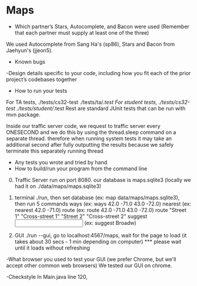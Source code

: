 # Maps

- Which partner’s Stars, Autocomplete, and Bacon were used (Remember that each partner must supply at least one of the three)

We used Autocomplete from Sang Ha's (sp86), Stars and Bacon from Jaehyun's (jjeon5).

- Known bugs


-Design details specific to your code, including how you fit each of the prior project’s codebases together


- How to run your tests

For TA tests, ./tests/cs32-test ./tests/ta/*.test
For student tests, ./tests/cs32-test ./tests/student/*.test
Rest are standard JUnit tests that can be run with mvn package.

Inside our traffic server code, we request to traffic server every ONESECOND and we do this by using the thread.sleep command on a separate thread. therefore when running system tests it may take an additional second after fully outputting the results because we safely terminate this separately running thread 


- Any tests you wrote and tried by hand
- How to build/run your program from the command line
0) Traffic Server
run on port 8080. our database is maps.sqlite3 (locally we had it on ./data/maps/maps.sqlite3)

1) terminal
./run, then set database (ex: map data/maps/maps.sqlite3), then run 5 commands 
ways <lat1> <lon1> <lat2> <lon2>  (ex: ways 42.0 -71.0 43.0 -72.0)
nearest <latitude> <longitude> (ex: nearest 42.0 -71.0)
route <lat1> <lon1> <lat2> <lon2> (ex: route 42.0 -71.0 43.0 -72.0)
route "Street 1" "Cross-street 1" "Street 2" "Cross-street 2"
suggest <input street name> (ex: suggest Broadw)

2) GUI
./run --gui, go to localhost:4567/maps, wait for the page to load (it takes about 30 secs  - 1 min depending on computer) *** please wait until it loads without refreshing


-What browser you used to test your GUI (we prefer Chrome, but we'll accept other common web browsers)
We tested our GUI on chrome. 


-Checkstyle
In Main.java line 120, 